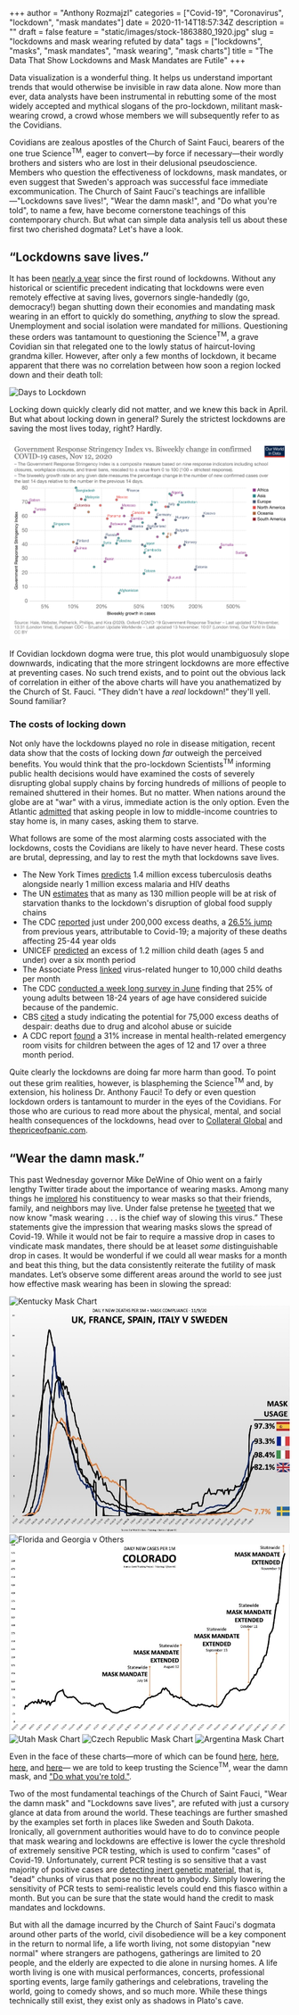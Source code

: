 +++
author = "Anthony Rozmajzl"
categories = ["Covid-19", "Coronavirus", "lockdown", "mask mandates"]
date = 2020-11-14T18:57:34Z
description = ""
draft = false
feature = "static/images/stock-1863880_1920.jpg"
slug = "lockdowns and mask wearing refuted by data"
tags = ["lockdowns", "masks", "mask mandates", "mask wearing", "mask charts"]
title = "The Data That Show Lockdowns and Mask Mandates are Futile"
+++

Data visualization is a wonderful thing. It helps us understand important trends that would otherwise be invisible in raw data alone. Now more than ever, data analysts have been instrumental in rebutting some of the most widely accepted and mythical slogans of the pro-lockdown, militant mask-wearing crowd, a crowd whose members we will subsequently refer to as the Covidians. 

Covidians are zealous apostles of the Church of Saint Fauci, bearers of the one true Science<sup>TM</sup>, eager to convert&mdash;by force if necessary&mdash;their wordly brothers and sisters who are lost in their delusional pseudoscience. Members who question the effectiveness of lockdowns, mask mandates, or even suggest that Sweden's approach was successful face immediate excommunication. The Church of Saint Fauci's teachings are infallible&mdash;"Lockdowns save lives!", "Wear the damn mask!", and "Do what you're told", to name a few, have become cornerstone teachings of this contemporary church. But what can simple data analysis tell us about these first two cherished dogmata? Let's have a look.

## “Lockdowns save lives.”

It has been [nearly a year](https://www.bbc.com/news/world-52103747) since the first round of lockdowns. Without any historical or scientific precedent indicating that lockdowns were even remotely effective at saving lives, governors single-handedly (go, democracy!) began shutting down their economies and mandating mask wearing in an effort to quickly do something, *anything* to slow the spread. Unemployment and social isolation were mandated for millions. Questioning these orders was tantamount to questioning the Science<sup>TM</sup>, a grave Covidian sin that relegated one to the lowly status of haircut-loving grandma killer. However, after only a few months of lockdown, it became apparent that there was no correlation between how soon a region locked down and their death toll:

![Days to Lockdown](https://www.aier.org/wp-content/uploads/2020/05/ED-AZ636_Rodger_16U_20200426130615-1-1.jpg)

Locking down quickly clearly did not matter, and we knew this back in April. But what about locking down in general? Surely the strictest lockdowns are saving the most lives today, right? Hardly.

![Lockdown Stringecy vs Case Change](/static/images/stringency-vs-change.png)

If Covidian lockdown dogma were true, this plot would unambiguosuly slope downwards, indicating that the more stringent lockdowns are more effective at preventing cases. No such trend exists, and to point out the obvious lack of correlation in either of the above charts will have you anathematized by the Church of St. Fauci. "They didn't have a *real* lockdown!" they'll yell. Sound familiar?

### The costs of locking down

Not only have the lockdowns played no role in disease mitigation, recent data show that the costs of locking down *far* outweigh the perceived benefits. You would think that the pro-lockdown Scientists<sup>TM</sup> informing public health decisions would have examined the costs of severely disrupting global supply chains by forcing hundreds of millions of people to remained shuttered in their homes. But no matter. When nations around the globe are at "war" with a virus, immediate action is the only option. Even the Atlantic [admitted](https://www.theatlantic.com/international/archive/2020/08/coronavirus-pandemic-developing-world/614578/) that asking people in low to middle-income countries to stay home is, in many cases, asking them to starve. 

What follows are some of the most alarming costs associated with the lockdowns, costs the Covidians are likely to have never heard. These costs are brutal, depressing, and lay to rest the myth that lockdowns save lives.

- The New York Times [predicts](https://www.nytimes.com/2020/08/03/health/coronavirus-tuberculosis-aids-malaria.html) 1.4 million excess tuberculosis deaths alongside nearly 1 million excess malaria and HIV deaths
- The UN [estimates](https://www.washingtonpost.com/world/national-security/un-pandemic-could-push-tens-of-millions-into-chronic-hunger/2020/07/13/0733e34e-c51e-11ea-a825-8722004e4150_story.html) that as many as 130 million people will be at risk of starvation thanks to the lockdown's disruption of global food supply chains
- The CDC [reported](https://www.cdc.gov/mmwr/volumes/69/wr/mm6942e2.htm) just under 200,000 excess deaths, a [26.5% jump](https://www.dailywire.com/news/new-cdc-numbers-show-lockdowns-deadly-toll-on-young-people) from previous years, attributable to Covid-19; a majority of these deaths affecting 25-44 year olds
- UNICEF [predicted](https://www.unicef.org/press-releases/covid-19-devastates-already-fragile-health-systems-over-6000-additional-children) an excess of 1.2 million child death (ages 5 and under) over a six month period
- The Associate Press [linked](https://apnews.com/article/lifestyle-ap-top-news-understanding-the-outbreak-hunger-international-news-5cbee9693c52728a3808f4e7b4965cbd) virus-related hunger to 10,000 child deaths per month
- The CDC [conducted a week long survey in June](https://www.forbes.com/sites/jackkelly/2020/08/18/the-pandemic-has-caused-an-increase-in-anxiety-stress-depression-and-suicides/?sh=23f44a175863) finding that 25% of young adults between 18-24 years of age have considered suicide because of the pandemic.
- CBS [cited](https://www.cbsnews.com/news/coronavirus-deaths-suicides-drugs-alcohol-pandemic-75000/) a study indicating the potential for 75,000 excess deaths of despair: deaths due to drug and alcohol abuse or suicide
- A CDC report [found](https://thehill.com/policy/healthcare/525797-cdc-pediatric-visits-to-emergency-rooms-for-mental-health-problems?amp&__twitter_impression=true) a 31% increase in mental health-related emergency room visits for children between the ages of 12 and 17 over a three month period.

Quite clearly the lockdowns are doing far more harm than good. To point out these grim realities, however, is blaspheming the Science<sup>TM</sup> and, by extension, his holiness Dr. Anthony Fauci! To defy or even question lockdown orders is tantamount to murder in the eyes of the Covidians. For those who are curious to read more about the physical, mental, and social health consequences of the lockdowns, head over to [Collateral Global](https://collateralglobal.org) and [thepriceofpanic.com](http://thepriceofpanic.com).

## “Wear the damn mask.”

This past Wednesday governor Mike DeWine of Ohio went on a fairly lengthy Twitter tirade about the importance of wearing masks. Among many things he [implored](https://twitter.com/GovMikeDeWine/status/1326659271573069829?s=20) his constituency to wear masks so that their friends, family, and neighbors may live. Under false pretense he [tweeted](https://twitter.com/GovMikeDeWine/status/1326657870667128841?s=20) that we now know "mask wearing . . . is the chief way of slowing this virus.” These statements give the impression that wearing masks slows the spread of Covid-19. While it would not be fair to require a massive drop in cases to vindicate mask mandates, there should be at leaset *some* distinguishable drop in cases. It would be wonderful if we could all wear masks for a month and beat this thing, but the data consistently reiterate the futility of mask mandates. Let’s observe some different areas around the world to see just how effective mask wearing has been in slowing the spread:

![Kentucky Mask Chart](https://rationalground.com/wp-content/uploads/2020/10/10-9-Kentucky-Cases-2048x1476.png)
![Europe Mask Usage](/static/images/Europe-Mask-Usage.jpg)
![Florida and Georgia v Others](https://pbs.twimg.com/media/Emz1SqjUYAAC9tZ?format=jpg&name=large)
![Colorado Mask Chart](/static/images/colorado-mask-chart.jpg)
![Utah Mask Chart](/static/images/uath-mask-chart.jpg)
![Czech Republic Mask Chart](https://rationalground.com/wp-content/uploads/2020/10/10-17-Czech-vs-Sweden-2048x1384.png)
![Argentina Mask Chart](https://rationalground.com/wp-content/uploads/2020/10/10-14-Argentina-Cases-2048x1503.png)

Even in the face of these charts&mdash;more of which can be found [here](https://rationalground.com/mask-charts/), [here](https://rationalground.com/more-mask-charts/), [here](https://pjmedia.com/news-and-politics/matt-margolis/2020/10/06/do-masks-really-work-heres-what-the-charts-tell-us-n1009481), and [here](https://twitter.com/ianmSC/media)&mdash; we are told to keep trusting the Science<sup>TM</sup>, wear the damn mask, and ["Do what you're told."](https://twitter.com/deaceproducer/status/1327256913248198661?s=21). 

Two of the most fundamental teachings of the Church of Saint Fauci, "Wear the damn mask" and "Lockdowns save lives", are refuted with just a cursory glance at data from around the world. These teachings are further smashed by the examples set forth in places like Sweden and South Dakota. Ironically, all government authorities would have to do to convince people that mask wearing and lockdowns are effective is lower the cycle threshold of extremely sensitive PCR testing, which is used to confirm "cases" of Covid-19. Unfortunately, current PCR testing is so sensitive that a vast majority of positive cases are [detecting inert genetic material](https://redstate.com/michael_thau/2020/09/03/ny-times-up-to-90-whove-tested-covid-positive-wrongly-diagnosed-truth-a-whole-lot-worse-pt-2-n253328), that is, "dead" chunks of virus that pose no threat to anybody. Simply lowering the sensitivity of PCR tests to semi-realistic levels could end this fiasco within a month. But you can be sure that the state would hand the credit to mask mandates and lockdowns.

But with all the damage incurred by the Church of Saint Fauci's dogmata around other parts of the world, civil disobedience will be a key component in the return to normal life, a life worth living, not some distopyian "new normal" where strangers are pathogens, gatherings are limited to 20 people, and the elderly are expected to die alone in nursing homes. A life worth living is one with musical performances, concerts, professional sporting events, large family gatherings and celebrations, traveling the world, going to comedy shows, and so much more. While these things technically still exist, they exist only as shadows in Plato's cave. 
